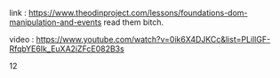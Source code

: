 link : https://www.theodinproject.com/lessons/foundations-dom-manipulation-and-events
read them bitch.

video : https://www.youtube.com/watch?v=0ik6X4DJKCc&list=PLillGF-RfqbYE6Ik_EuXA2iZFcE082B3s

12